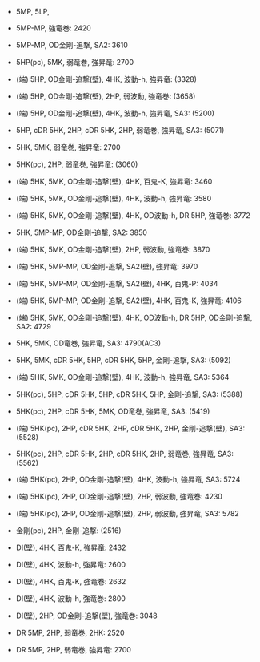 - 5MP, 5LP,

- 5MP-MP, 強竜巻: 2420
- 5MP-MP, OD金剛-追撃, SA2: 3610

- 5HP(pc), 5MK, 弱竜巻, 強昇竜: 2700
- (端) 5HP, OD金剛-追撃(壁), 4HK, 波動-h, 強昇竜: (3328)
- (端) 5HP, OD金剛-追撃(壁), 2HP, 弱波動, 強竜巻: (3658)
- (端) 5HP, OD金剛-追撃(壁), 4HK, 波動-h, 強昇竜, SA3: (5200)
- 5HP, cDR 5HK, 2HP, cDR 5HK, 2HP, 弱竜巻, 強昇竜, SA3: (5071)

- 5HK, 5MK, 弱竜巻, 強昇竜: 2700
- 5HK(pc), 2HP, 弱竜巻, 強昇竜: (3060)
- (端) 5HK, 5MK, OD金剛-追撃(壁), 4HK, 百鬼-K, 強昇竜: 3460
- (端) 5HK, 5MK, OD金剛-追撃(壁), 4HK, 波動-h, 強昇竜: 3580
- (端) 5HK, 5MK, OD金剛-追撃(壁), 4HK, OD波動-h, DR 5HP, 強竜巻: 3772
- 5HK, 5MP-MP, OD金剛-追撃, SA2: 3850
- (端) 5HK, 5MK, OD金剛-追撃(壁), 2HP, 弱波動, 強竜巻: 3870
- (端) 5HK, 5MP-MP, OD金剛-追撃, SA2(壁), 強昇竜: 3970
- (端) 5HK, 5MP-MP, OD金剛-追撃, SA2(壁), 4HK, 百鬼-P: 4034
- (端) 5HK, 5MP-MP, OD金剛-追撃, SA2(壁), 4HK, 百鬼-K, 強昇竜: 4106
- (端) 5HK, 5MK, OD金剛-追撃(壁), 4HK, OD波動-h, DR 5HP, OD金剛-追撃, SA2: 4729
- 5HK, 5MK, OD竜巻, 強昇竜, SA3: 4790(AC3)
- 5HK, 5MK, cDR 5HK, 5HP, cDR 5HK, 5HP, 金剛-追撃, SA3: (5092)
- (端) 5HK, 5MK, OD金剛-追撃(壁), 4HK, 波動-h, 強昇竜, SA3: 5364
- 5HK(pc), 5HP, cDR 5HK, 5HP, cDR 5HK, 5HP, 金剛-追撃, SA3: (5388)
- 5HK(pc), 2HP, cDR 5HK, 5MK, OD竜巻, 強昇竜, SA3: (5419)
- (端) 5HK(pc), 2HP, cDR 5HK, 2HP, cDR 5HK, 2HP, 金剛-追撃(壁), SA3: (5528)
- 5HK(pc), 2HP, cDR 5HK, 2HP, cDR 5HK, 2HP, 弱竜巻, 強昇竜, SA3: (5562)
- (端) 5HK(pc), 2HP, OD金剛-追撃(壁), 4HK, 波動-h, 強昇竜, SA3: 5724

- (端) 5HK(pc), 2HP, OD金剛-追撃(壁), 2HP, 弱波動, 強竜巻: 4230
- (端) 5HK(pc), 2HP, OD金剛-追撃(壁), 2HP, 弱波動, 強昇竜, SA3: 5782

- 金剛(pc), 2HP, 金剛-追撃: (2516)

- DI(壁), 4HK, 百鬼-K, 強昇竜: 2432
- DI(壁), 4HK, 波動-h, 強昇竜: 2600
- DI(壁), 4HK, 百鬼-K, 強竜巻: 2632
- DI(壁), 4HK, 波動-h, 強竜巻: 2800
- DI(壁), 2HP, OD金剛-追撃(壁), 強竜巻: 3048

- DR 5MP, 2HP, 弱竜巻, 2HK: 2520
- DR 5MP, 2HP, 弱竜巻, 強昇竜: 2700
